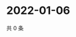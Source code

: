 # 2022-01-06

共 0 条

<!-- BEGIN WEIBO -->
<!-- 最后更新时间 Thu Jan 06 2022 18:16:13 GMT+0800 (China Standard Time) -->

<!-- END WEIBO -->
